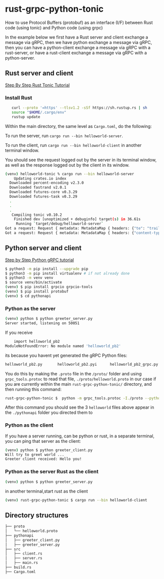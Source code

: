 # rust-grpc-python-tonic

How to use Protocol Buffers (protobuf) as an interface (I/F) between Rust code (using tonic) and Python code (using grpc)

In the example below we first have a Rust server and client exchange a message via gRPC, then we have python exchange a message via gRPC, then
you can have a python-client exchange a message via gRPC with a rust-server, or have a rust-client exchange a message via gRPC with a python-server.

## Rust server and client

[Step By Step Rust Tonic Tutorial](https://github.com/hyperium/tonic/blob/master/examples/helloworld-tutorial.md)

### Install Rust 

```bash
   curl --proto '=https' --tlsv1.2 -sSf https://sh.rustup.rs | sh
   source "$HOME/.cargo/env"
   rustup update
```

Within the main directory, the same level as `Cargo.toml`, do the following:

To run the server, run `cargo run --bin helloworld-server`. 

To run the client, run `cargo run --bin helloworld-client` in another terminal window.

You should see the request logged out by the server in its terminal window, as well as the response logged out by the client in its window.

```bash
(venv) helloworld-tonic % cargo run --bin helloworld-server
    Updating crates.io index
  Downloaded percent-encoding v2.3.0
  Downloaded fastrand v2.0.1
  Downloaded futures-core v0.3.29
  Downloaded futures-task v0.3.29
  .
  .
  .
   Compiling tonic v0.10.2
    Finished dev [unoptimized + debuginfo] target(s) in 36.61s
     Running `target/debug/helloworld-server`
Got a request: Request { metadata: MetadataMap { headers: {"te": "trailers", "content-type": "application/grpc", "user-agent": "tonic/0.10.2"} }, message: HelloRequest { name: "Tonic" }, extensions: Extensions }
Got a request: Request { metadata: MetadataMap { headers: {"content-type": "application/grpc", "te": "trailers", "grpc-accept-encoding": "identity, deflate, gzip", "user-agent": "grpc-python/1.59.2 grpc-c/36.0.0 (osx; chttp2)"} }, message: HelloRequest { name: "you" }, extensions: Extensions }
```

## Python server and client

[Step by Step Python gRPC tutorial](https://grpc.io/docs/languages/python/quickstart/)

```bash
$ python3 -m pip install --upgrade pip 
$ python3 -m pip install virtualenv # if not already done
$ python3 -m venv venv
$ source venv/bin/activate
(venv) $ pip install grpcio grpcio-tools
(venv) $ pip install protobuf
(venv) $ cd pythonapi
```
### Python as the server

```bash
(venv) python $ python greeter_server.py
Server started, listening on 50051
```

If you receive 
```bash
    import helloworld_pb2
ModuleNotFoundError: No module named 'helloworld_pb2'
```
its because you havent yet generated the gRPC Python files: 
```bash
helloworld_pb2.py       helloworld_pb2.pyi      helloworld_pb2_grpc.py
```
You do this by making the `.proto` file in the `/proto/` folder and using `grpc_tools.protoc` to read that file, `./proto/helloworld.proto` in our case if you are currently within the main `rust-grpc-python-tonic/` directory, and then running this command:
```bash
rust-grpc-python-tonic $  python -m grpc_tools.protoc -I./proto --python_out=./pythonapi --pyi_out=./pythonapi --grpc_python_out=./pythonapi ./proto/helloworld.proto
```
After this command you should see the 3 `helloworld` files above appear in the `./pythonapi` folder you directed them to

### Python as the client

If you have a server running, can be python or rust, in a separate terminal, you can ping that server as the client:

```bash
(venv) python $ python greeter_client.py
Will try to greet world ...
Greeter client received: Hello you!
```

### Python as the server Rust as the client

```bash
(venv) python $ python greeter_server.py
```

in another terminal,start rust as the client

```bash
(venv) rust-grpc-python-tonic $ cargo run --bin helloworld-client
```


## Directory structures

```bash
├── proto
│   └── helloworld.proto
├── pythonapi
│   ├── greeter_client.py
│   ├── greeter_server.py
├── src
│   ├── client.rs
│   ├── server.rs
│   ├── main.rs
├── build.rs
├── Cargo.toml

```
